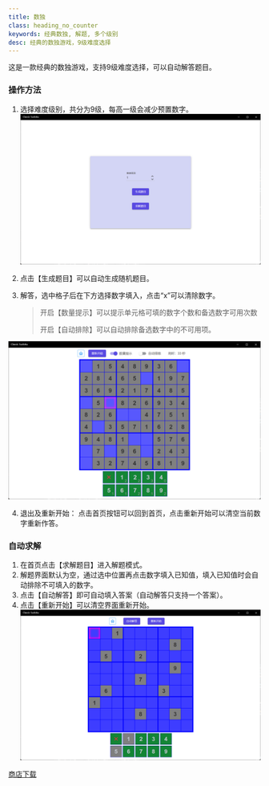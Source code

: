 ```yaml
---
title: 数独
class: heading_no_counter
keywords: 经典数独, 解题, 多个级别
desc: 经典的数独游戏，9级难度选择
---
```



这是一款经典的数独游戏，支持9级难度选择，可以自动解答题目。

### 操作方法 

1. 选择难度级别，共分为9级，每高一级会减少预置数字。
![数独1](../assets/images/sudoku1.png)
2. 点击【生成题目】可以自动生成随机题目。

3. 解答，选中格子后在下方选择数字填入，点击“x”可以清除数字。
    > 开启【数量提示】可以提示单元格可填的数字个数和备选数字可用次数
    >
    > 开启【自动排除】可以自动排除备选数字中的不可用项。

![数独2](../assets/images/sudoku2.png)

4. 退出及重新开始：
点击首页按钮可以回到首页，点击重新开始可以清空当前数字重新作答。

### 自动求解
1. 在首页点击【求解题目】进入解题模式。
2. 解题界面默认为空，通过选中位置再点击数字填入已知值，填入已知值时会自动排除不可填入的数字。
3. 点击【自动解答】即可自动填入答案（自动解答只支持一个答案）。
4. 点击【重新开始】可以清空界面重新开始。
![数独3](../assets/images/sudoku3.png)

[商店下载](https://apps.microsoft.com/detail/9PDGSF0P8NT9)
